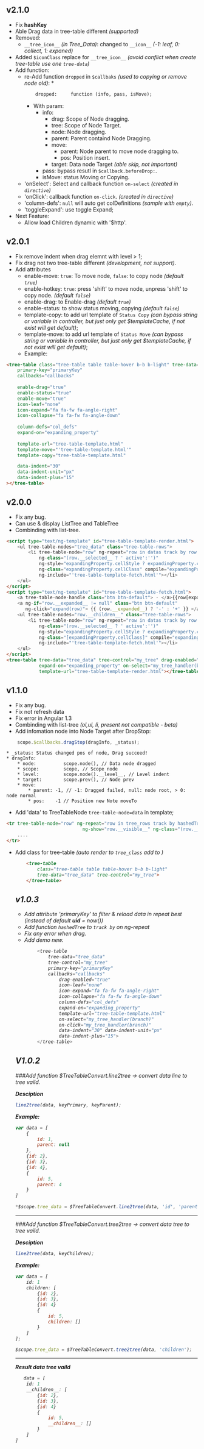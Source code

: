 ## v2.1.0
* Fix __hashKey__
* Able Drag data in tree-table different *(supported)*
* Removed:
    * `__tree_icon__` *(in Tree_Data)*: changed to `__icon__` *(-1: leaf, 0: collect, 1: expaned)*
* Added `$iconClass` replace for `__tree_icon__` *(avoid conflict when create tree-table use one `tree-data`)*
* Add function:
    * re-Add function `dropped` in `$callbaks` *(used to copying or remove node old)*:
        * 
        ```html
            dropped:     function (info, pass, isMove);
        ```
        * With param:
            * info: 
                * drag: Scope of Node dragging.
                * tree: Scope of Node Target.
                * node: Node dragging.
                * parent: Parent containd Node Dragging.
                * move:
                    * parent: Node parent to move node dragging to.
                    * pos: Position insert.
                * target: Data node Target *(able skip, not important)*
             * pass: bypass resutl in `$callback.beforeDrop:`.
             * isMove: status Moving or Copying.
    * 'onSelect': Select and callback function `on-select` *(created in `directive`)*
    * 'onClick': callback function `on-click`. *(created in `directive`)*
    * 'column-defs': `null` will auto get colDefinitions *(sample with `empty`)*.
    * 'toggleExpand': use toggle Expand;
* Next Feature:
    * Allow load Children dynamic with '$http'.

## v2.0.1
* Fix remove indent when drag elemnt with level > 1;
* Fix drag not two tree-table different *(development, not support)*.
* Add attributes
    * enable-move: `true`: To move node, `false`: to copy node *(default `true`)*
    * enable-hotkey: `true`: press 'shift' to move node, unpress 'shift' to copy node. *(default `false`)*
    * enable-drag: to Enable-drag *(default `true`)*
    * enable-status: to show status moving, copying *(default `false`)*
    * template-copy: to add url template of `Status Copy` *(can bypass string or variable in controller, but just only get $templateCache, if not exist will get default)*;
    * template-move: to add url template of `Status Move` *(can bypass string or variable in controller, but just only get $templateCache, if not exist will get default)*;
    * Example:
```html
<tree-table class="tree-table table table-hover b-b b-light" tree-data="tree_data" tree-control="my_tree"
    primary-key="primaryKey" 
    callbacks="callbacks" 
    
    enable-drag="true"
    enable-status="true" 
    enable-move="true" 
    icon-leaf="none" 
    icon-expand="fa fa-fw fa-angle-right"
    icon-collapse="fa fa-fw fa-angle-down" 
    
    column-defs="col_defs" 
    expand-on="expanding_property"
    
    template-url="tree-table-template.html" 
    template-move="'tree-table-template.html'"
    template-copy="tree-table-template.html"

    data-indent="30"
    data-indent-unit="px"
    data-indent-plus="15"
></tree-table>

```
## v2.0.0
* Fix any bug.
* Can use & display ListTree and TableTree
* Combinding with list-tree.

```html
<script type="text/ng-template" id="tree-table-template-render.html">
    <ul tree-table-nodes="tree_data" class="tree-table-rows">
        <li tree-table-node="row" ng-repeat="row in datas track by row.__hashKey__" ng-show="row.__visible__"
            ng-class="(row.__selected__ ? ' active':'')"
            ng-style="expandingProperty.cellStyle ? expandingProperty.cellStyle : {}" ng-click="user_clicks_branch(row)"
            ng-class="expandingProperty.cellClass" compile="expandingProperty.cellTemplate"
            ng-include="'tree-table-template-fetch.html'"></li>
    </ul>
</script>
<script type="text/ng-template" id="tree-table-template-fetch.html">
    <a tree-table-node-handle class="btn btn-default"> - </a>{{row[expandingProperty.field] || row[expandingProperty]}}
    <a ng-if="row.__expanded__ != null" class="btn btn-default"
       ng-click="expand(row)"> {{ (row.__expanded__) ? '-' : '+' }} </a>
    <ul tree-table-nodes="row.__children__" class="tree-table-rows">
        <li tree-table-node="row" ng-repeat="row in datas track by row.__hashKey__" ng-show="row.__visible__"
            ng-class="(row.__selected__ ? ' active':'')"
            ng-style="expandingProperty.cellStyle ? expandingProperty.cellStyle : {}" ng-click="user_clicks_branch(row)"
            ng-class="[expandingProperty.cellClass]" compile="expandingProperty.cellTemplate"
            ng-include="'tree-table-template-fetch.html'"></li>
    </ul>
</script>
<tree-table tree-data="tree_data" tree-control="my_tree" drag-enabled="true" column-defs="[]"
            expand-on="expanding_property" on-select="my_tree_handler(branch)" on-click="my_tree_handler(branch)"
            template-url="tree-table-template-render.html"></tree-table>
```

## v1.1.0
* Fix any bug.
* Fix not refresh data
* Fix error in Angular 1.3
* Combinding with list-tree *(ol,ul, li, present not compatible - beta)*
* Add infomation node into Node Target after DropStop:
```js
    scope.$callbacks.dragStop(dragInfo, _status);
```

    * _status: Status changed pos of node, Drag succeed!
    * dragInfo:
        * node:          scope.node(), // Data node dragged
        * scope:         scope, // Scope node
        * level:         scope.node().__level__, // Level indent
        * target:        scope.prev(), // Node prev
        * move:
            * parent: -1, // -1: Dragged failed, null: node root, > 0: node normal
            * pos:    -1 // Position new Note moveTo


* Add 'data' to TreeTableNode  `tree-table-node=data` in template;
```html
<tr tree-table-node="row" ng-repeat="row in tree_rows track by hashedTree(row)"
                            ng-show="row.__visible__" ng-class="(row.__selected__ ? ' active':'')" class="ng-animate ">
    ....
</tr>
```
* Add class for tree-table *(auto render to `tree_class` add to <table ng-class="tree_table">)*
```html
    <tree-table
        class="tree-table table table-hover b-b b-light"
        tree-data="tree_data" tree-control="my_tree">
    </tree-table>
```

## v1.0.3

* Add attribute 'primaryKey' to filter & reload data in repeat best (instead of default __uid__ = now())
* Add function `hashedTree` to `track by` on ng-repeat
* Fix any error when drag.
* Add demo new.
```js
    	<tree-table 
    		tree-data="tree_data" 
    		tree-control="my_tree" 
    		primary-key="primaryKey" 
    		callbacks="callbacks"
                drag-enabled="true" 
                icon-leaf="none" 
                icon-expand="fa fa-fw fa-angle-right"
                icon-collapse="fa fa-fw fa-angle-down" 
                column-defs="col_defs" 
                expand-on="expanding_property"
                template-url="tree-table-template.html" 
                on-select="my_tree_handler(branch)"
                on-click="my_tree_handler(branch)" 
                data-indent="30" data-indent-unit="px"
                data-indent-plus="15">
        </tree-table>
```

## V1.0.2
###Add function $TreeTableConvert.line2tree -> convert data line to tree vaild.

**Desciption**

```js
line2tree(data, keyPrimary, keyParent);
```

**Example:**
```js
var data = [
	{
		id: 1, 
		parent: null
	},
	{id: 2},
	{id: 3},
	{id: 4},
	{
		id: 5,
		parent: 4
	}
]

*$scope.tree_data = $TreeTableConvert.line2tree(data, 'id', 'parent');

```

***

###Add function $TreeTableConvert.tree2tree -> convert data tree to tree vaild.

**Desciption**
```js
line2tree(data, keyChildren);
```

**Example:**

```js
var data = [
	id: 1
	children: [
		{id: 2},
		{id: 3},
		{id: 4}
		{
			id: 5,
			children: []
		}
	]
];

$scope.tree_data = $TreeTableConvert.tree2tree(data, 'children');
```

***

**Result data tree vaild**
```js
   data = [
	id: 1
	__children__: [
		{id: 2},
		{id: 3},
		{id: 4}
		{
			id: 5,
			__children__: []
		}
	]
]
```
